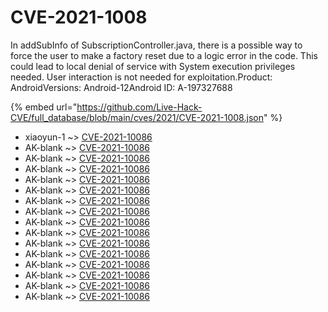 # CVE-2021-1008

In addSubInfo of SubscriptionController.java, there is a possible way to force the user to make a factory reset due to a logic error in the code. This could lead to local denial of service with System execution privileges needed. User interaction is not needed for exploitation.Product: AndroidVersions: Android-12Android ID: A-197327688

{% embed url="https://github.com/Live-Hack-CVE/full_database/blob/main/cves/2021/CVE-2021-1008.json" %}


* xiaoyun-1 ~> [CVE-2021-10086](https://www.alice-snow.ru/2021/database/cve-2021-1008/cve-2021-10086-xiaoyun-1)
* AK-blank ~> [CVE-2021-10086](https://www.alice-snow.ru/2021/database/cve-2021-1008/cve-2021-10086-ak-blank)
* AK-blank ~> [CVE-2021-10086](https://www.alice-snow.ru/2021/database/cve-2021-1008/cve-2021-10086-ak-blank)
* AK-blank ~> [CVE-2021-10086](https://www.alice-snow.ru/2021/database/cve-2021-1008/cve-2021-10086-ak-blank)
* AK-blank ~> [CVE-2021-10086](https://www.alice-snow.ru/2021/database/cve-2021-1008/cve-2021-10086-ak-blank)
* AK-blank ~> [CVE-2021-10086](https://www.alice-snow.ru/2021/database/cve-2021-1008/cve-2021-10086-ak-blank)
* AK-blank ~> [CVE-2021-10086](https://www.alice-snow.ru/2021/database/cve-2021-1008/cve-2021-10086-ak-blank)
* AK-blank ~> [CVE-2021-10086](https://www.alice-snow.ru/2021/database/cve-2021-1008/cve-2021-10086-ak-blank)
* AK-blank ~> [CVE-2021-10086](https://www.alice-snow.ru/2021/database/cve-2021-1008/cve-2021-10086-ak-blank)
* AK-blank ~> [CVE-2021-10086](https://www.alice-snow.ru/2021/database/cve-2021-1008/cve-2021-10086-ak-blank)
* AK-blank ~> [CVE-2021-10086](https://www.alice-snow.ru/2021/database/cve-2021-1008/cve-2021-10086-ak-blank)
* AK-blank ~> [CVE-2021-10086](https://www.alice-snow.ru/2021/database/cve-2021-1008/cve-2021-10086-ak-blank)
* AK-blank ~> [CVE-2021-10086](https://www.alice-snow.ru/2021/database/cve-2021-1008/cve-2021-10086-ak-blank)
* AK-blank ~> [CVE-2021-10086](https://www.alice-snow.ru/2021/database/cve-2021-1008/cve-2021-10086-ak-blank)
* AK-blank ~> [CVE-2021-10086](https://www.alice-snow.ru/2021/database/cve-2021-1008/cve-2021-10086-ak-blank)
* AK-blank ~> [CVE-2021-10086](https://www.alice-snow.ru/2021/database/cve-2021-1008/cve-2021-10086-ak-blank)